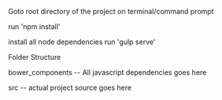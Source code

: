 Goto root directory of the project on terminal/command prompt

run 'npm install'

install all node dependencies
run 'gulp serve'

Folder Structure

 bower_components
  -- All javascript dependencies goes here

 src
   -- actual project source goes here
